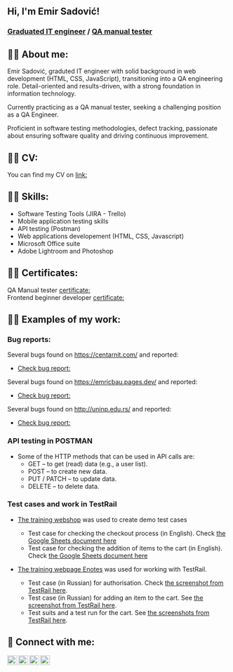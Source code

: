 <h2> Hi, I'm Emir Sadović! </h2>
<h3> <a href="https://github.com/esadovic"> Graduated IT engineer</a> / <a href="https://www.linkedin.com/in/emir-sadović">QA manual tester</a> </h3>

<h2>👨‍💻 About me:</h2>

Emir Sadović, graduted IT engineer with solid background in web development (HTML, CSS, JavaScript), transitioning into a QA engineering role. Detail-oriented and results-driven, with a strong foundation in information technology. 

Currently practicing as a QA manual tester, seeking a challenging position as a QA Engineer. 

Proficient in software testing methodologies, defect tracking, passionate about ensuring software quality and driving continuous improvement.

<h2>👨‍💻 CV:</h2>

You can find my CV on [link:](https://drive.google.com/file/d/1R120VJui-yWOHB_o7d37mxFMMWq2yBzA/view?usp=sharing)

<h2>👨‍💻 Skills:</h2>

- Software Testing Tools (JIRA - Trello) <br>
- Mobile application testing skills <br>
- API testing (Postman) <br>
- Web applications developement (HTML, CSS, Javascript) <br>
- Microsoft Office suite <br>
- Adobe Lightroom and Photoshop <br>

<h2>👨‍💻 Certificates:</h2>

QA Manual tester [certificate:](https://drive.google.com/file/d/1qS75lYWV7USUsc9mZtSzQOQq8rYC4cWJ/view?usp=sharing) <br>
Frontend beginner developer [certificate:](https://drive.google.com/file/d/1vQ_JWH8tcrlbuUVWT6JfcEToQBbkbBEv/view?usp=sharing) <br>


<h2>👨‍💻 Examples of my work: </h2>

### Bug reports:
    
Several bugs found on https://centarnit.com/ and reported: <br>
- [Check bug report:](https://github.com/esadovic/centarnitbugreport)

Several bugs found on https://emricbau.pages.dev/ and reported: <br>
- [Check bug report:](https://github.com/esadovic/emricbaubugreport)

Several bugs found on http://uninp.edu.rs/ and reported: <br>
- [Check bug report:](https://github.com/esadovic/uninpbugreport)

### API testing in POSTMAN

- Some of the HTTP methods that can be used in API calls are:
  * GET – to get (read) data (e.g., a user list).
  * POST – to create new data.
  * PUT / PATCH – to update data.
  * DELETE – to delete data.

### Test cases and work in TestRail

- [The training webshop](http://automationpractice.com/) was used to create demo test cases
  * Test case for checking the checkout process (in English). Check [the Google Sheets document here](https://docs.google.com/spreadsheets/d/1NpgiyQr2mx2YKddbXOFi7YygWE_jUve3spzscLkpTuY/edit?usp=sharing)
  * Test case for checking the addition of items to the cart (in English). Check [the Google Sheets document here](https://docs.google.com/spreadsheets/d/1PTc-aPCKWBm4B3aaTPsvJ5wgW0P-KkpvaclZAbQzTZY/edit#gid=0)

- [The training webpage Enotes](https://enotes.pointschool.ruin) was used for working with TestRail.
  * Test case (in Russian) for authorisation. Check [the screenshot from TestRail here](https://drive.google.com/file/d/1X9q5h3NKLI7NZpoU-gaHwSrYq_KQtDsl/view?usp=sharing).
  * Test case (in Russian) for adding an item to the cart. See [the screenshot from TestRail here](https://drive.google.com/file/d/1L74DBG62BRnl45WuVYsuR3RoYU4KZHrI/view?usp=sharing).
  * Test suits and a test run for the cart. See [the screenshots from TestRail here](https://drive.google.com/file/d/1imQyEHdDE9FCWtnnPZurh0J9QMTWrS3l/view?usp=sharing).


<h2> 🤳 Connect with me:</h2>

[<img align="left" alt="JoshMadakor | YouTube" width="22px" src="https://cdn.jsdelivr.net/npm/simple-icons@v3/icons/youtube.svg" />][youtube]
[<img align="left" alt="JoshMadakor | Twitter" width="22px" src="https://cdn.jsdelivr.net/npm/simple-icons@v3/icons/twitter.svg" />][twitter]
[<img align="left" alt="JoshMadakor | LinkedIn" width="22px" src="https://cdn.jsdelivr.net/npm/simple-icons@v3/icons/linkedin.svg" />][linkedin]
[<img align="left" alt="JoshMadakor | Instagram" width="22px" src="https://cdn.jsdelivr.net/npm/simple-icons@v3/icons/instagram.svg" />][instagram]

[twitter]: https://www.google.com/
[youtube]: https://www.google.com/
[instagram]: https://www.google.com/
[linkedin]: https://www.google.com/

